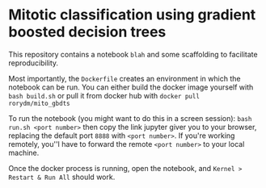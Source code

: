 # Mitotic classification using gradient boosted decision trees

This repository contains a notebook `blah` and some scaffolding to facilitate reproducibility.

Most importantly, the `Dockerfile` creates an environment in which the notebook can be run.
You can either build the docker image yourself with
`bash build.sh`
or pull it from docker hub with
`docker pull rorydm/mito_gbdts`

To run the notebook (you might want to do this in a screen session):
`bash run.sh <port number>`
then copy the link jupyter giver you to your browser, replacing the default port `8888` with `<port number>`.
If you're working remotely, you''l have to forward the remote `<port number>` to your local machine.

Once the docker process is running, open the notebook, and `Kernel > Restart & Run All` should work.
